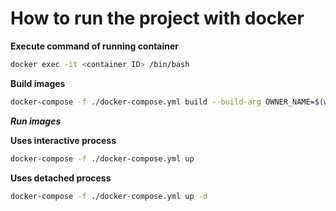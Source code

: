 # How to run the project with docker

**Execute command of running container**

```bash
docker exec -it <container ID> /bin/bash
```

**Build images**

```bash
docker-compose -f ./docker-compose.yml build --build-arg OWNER_NAME=$(whoami) --build-arg OWNER_ID=$(id -u)
```

**_Run images_**

**Uses interactive process**

```bash
docker-compose -f ./docker-compose.yml up
```

**Uses detached process**

```bash
docker-compose -f ./docker-compose.yml up -d
```
